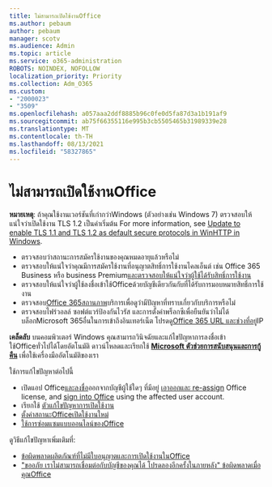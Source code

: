 ```yaml
---
title: ไม่สามารถเปิดใช้งานOffice
ms.author: pebaum
author: pebaum
manager: scotv
ms.audience: Admin
ms.topic: article
ms.service: o365-administration
ROBOTS: NOINDEX, NOFOLLOW
localization_priority: Priority
ms.collection: Adm_O365
ms.custom:
- "2000023"
- "3509"
ms.openlocfilehash: a057aaa2ddf8885b96c0fe0d5fa87d3a1b191af9
ms.sourcegitcommit: ab75f66355116e995b3cb5505465b31989339e28
ms.translationtype: MT
ms.contentlocale: th-TH
ms.lasthandoff: 08/13/2021
ms.locfileid: "58327865"
---
```

# <a name="unable-to-activate-office"></a>ไม่สามารถเปิดใช้งานOffice

**หมายเหตุ**: ถ้าคุณใช้งานเวอร์ชันที่เก่ากว่าWindows (ตัวอย่างเช่น Windows 7) ตรวจสอบให้แน่ใจว่าเปิดใช้งาน TLS 1.2 เป็นค่าเริ่มต้น For more information, see [Update to enable TLS 1.1 and TLS 1.2 as default secure protocols in WinHTTP in Windows](https://support.microsoft.com/topic/update-to-enable-tls-1-1-and-tls-1-2-as-default-secure-protocols-in-winhttp-in-windows-c4bd73d2-31d7-761e-0178-11268bb10392).

- ตรวจสอบว่าสถานะการสมัครใช้งานของคุณหมดอายุแล้วหรือไม่
- ตรวจสอบให้แน่ใจว่าคุณมีการสมัครใช้งานที่อนุญาตสิทธิ์การใช้งานไคลเอ็นต์ เช่น Office 365 Business หรือ business Premium[และตรวจสอบให้แน่ใจว่าผู้ใช้ได้รับสิทธิ์การใช้งาน](https://docs.microsoft.com/microsoft-365/admin/manage/assign-licenses-to-users)
- ตรวจสอบให้แน่ใจว่าผู้ใช้ลงชื่อเข้าใช้Officeด้วยบัญชีเดียวกันกับที่ได้รับการมอบหมายสิทธิ์การใช้งาน
- ตรวจสอบ[Office 365สถานภาพ](https://docs.microsoft.com/office365/enterprise/view-service-health)บริการเพื่อดูว่ามีปัญหาที่ทราบเกี่ยวกับบริการหรือไม่
- ตรวจสอบไฟร์วอลล์ ซอฟต์แวร์ป้องกันไวรัส และการตั้งค่าพร็อกซีเพื่อยืนยันว่าไม่ได้บล็อกMicrosoft 365อื่นในการเข้าถึงอินเทอร์เน็ต โปรดดู[Office 365 URL และช่วงที่อยู่](https://docs.microsoft.com/office365/enterprise/urls-and-ip-address-ranges "Office 365 URL และช่วงที่อยู่ IP")IP

**เคล็ดลับ** บนคอมพิวเตอร์ Windows คุณสามารถวินิจฉัยและแก้ไขปัญหาการลงชื่อเข้าใช้Officeทั่วไปได้โดยอัตโนมัติ ดาวน์โหลดและเรียกใช้ **[Microsoft ตัวช่วยการสนับสนุนและการกู้คืน](https://aka.ms/SaRA-OfficeSignInScenario)** เพื่อใช้เครื่องมืออัตโนมัติของเรา

ใช้การแก้ไขปัญหาต่อไปนี้

- เปิดแอป Office[และลงชื่อ](https://support.office.com/article/5a20dc11-47e9-4b6f-945d-478cb6d92071)ออกจากบัญชีผู้ใช้ใดๆ ที่มีอยู่ [เอาออก](https://docs.microsoft.com/microsoft-365/admin/manage/remove-licenses-from-users)[และ re-assign](https://docs.microsoft.com/microsoft-365/admin/manage/assign-licenses-to-users) Office license, and [sign into Office](https://support.office.com/article/628ea040-f265-49de-b986-be09c3ebf8a9) using the affected user account.
- เรียกใช้ [ตัวแก้ไขปัญหาการเปิดใช้งาน](https://aka.ms/SARA-OfficeActivation-Alchemy)
- [ตั้งค่าสถานะOfficeเปิดใช้งานใหม่](https://docs.microsoft.com/office365/troubleshoot/activation/reset-office-365-proplus-activation-state "ตั้งค่าสถานะOfficeเปิดใช้งานใหม่")
- [ใช้การซ่อมแซมแบบออนไลน์ของOffice](https://support.office.com/Article/7821d4b6-7c1d-4205-aa0e-a6b40c5bb88b?wt.mc_id=Alchemy_ClientDIA)

ดูวิธีแก้ไขปัญหาเพิ่มเติมที่:  

- [ข้อผิดพลาดผลิตภัณฑ์ที่ไม่มีใบอนุญาตและการเปิดใช้งานในOffice](https://support.office.com/Article/0d23d3c0-c19c-4b2f-9845-5344fedc4380?wt.mc_id=Alchemy_ClientDIA)
- ["ขออภัย เราไม่สามารถเชื่อมต่อกับบัญชีของคุณได้ โปรดลองอีกครั้งในภายหลัง" ข้อผิดพลาดเมื่อคุณOffice](https://docs.microsoft.com/office/troubleshoot/activation-installation/issue-when-activate-office-from-office-365)